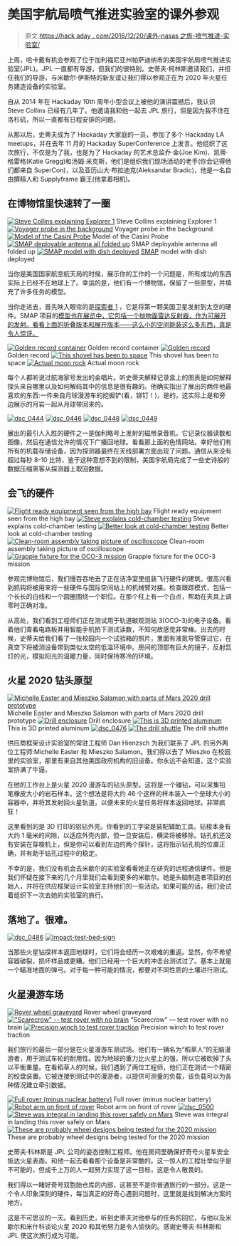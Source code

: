 # 美国宇航局喷气推进实验室的课外参观

> 原文:[https://hack aday . com/2016/12/20/课外-nasas 之旅-喷气推进-实验室/](https://hackaday.com/2016/12/20/extra-curricular-tour-of-nasas-jet-propulsion-laboratory/)

上周，哈卡戴有机会参观了位于加利福尼亚州帕萨迪纳市的美国宇航局喷气推进实验室(JPL)。JPL 一直都有导游，但我们的很特别。史蒂夫·柯林斯邀请我们，并担任我们的导游，与米歇尔·伊斯特的新友谊让我们得以参观正在为 2020 年火星任务建造设备的实验室。

自从 2014 年在 Hackaday 10th 周年小型会议上被他的演讲震撼后，我认识 Steve Collins 已经有几年了。他邀请我和他一起去 JPL 旅行，但是因为我不住在洛杉矶，所以一直都有日程安排的问题。

从那以后，史蒂夫成为了 Hackaday 大家庭的一员，参加了多个 Hackaday LA meetups，并在去年 11 月的 Hackaday SuperConference 上发言。他组织了这次旅行，不仅是为了我，也是为了 Hackaday 的艺术总监乔·金(Joe Kim)、凯蒂·格雷格(Katie Gregg)和汤姆·米克斯，他们是组织我们现场活动的老手(你会记得他们都来自 SuperCon)，以及亚历山大·布拉迪克(Aleksandar Bradic)，他是一名自由撰稿人和 Supplyframe 霸王(他拿着相机)。

## 在博物馆里快速转了一圈

 [![Steve Collins explaining Explorer 1](../Images/735e1cecffd32b864b0b8a0af9111b12.png "dsc_0425")](https://hackaday.com/2016/12/20/extra-curricular-tour-of-nasas-jet-propulsion-laboratory/dsc_0425/) Steve Collins explaining Explorer 1 [![Voyager probe in the background](../Images/d89946aeb494b87d966ba974b7899736.png "dsc_0429")](https://hackaday.com/2016/12/20/extra-curricular-tour-of-nasas-jet-propulsion-laboratory/dsc_0429-2/) Voyager probe in the background [![Model of the Casini Probe](../Images/e797ed7591700ca39e94b4812147df6e.png "dsc_0430")](https://hackaday.com/2016/12/20/extra-curricular-tour-of-nasas-jet-propulsion-laboratory/dsc_0430-2/) Model of the Casini Probe [![SMAP deployable antenna all folded up](../Images/acc1ab0bdcf3901112af70f591945cfc.png "dsc_0433")](https://hackaday.com/2016/12/20/extra-curricular-tour-of-nasas-jet-propulsion-laboratory/dsc_0433/) SMAP deployable antenna all folded up [![SMAP model with dish deployed](../Images/10163b328f5e2c86d646d5e7fb630deb.png "dsc_0435")](https://hackaday.com/2016/12/20/extra-curricular-tour-of-nasas-jet-propulsion-laboratory/dsc_0435/) [SMAP](http://smap.jpl.nasa.gov/) model with dish deployed

当你是美国国家航空航天局的时候，展示你的工作的一个问题是，所有成功的东西实际上已经不在地球上了。幸运的是，他们有一个博物馆，保留了一些原型，并填充了许多任务的模型。

当你走进去，首先映入眼帘的是[探索者 1](http://www.jpl.nasa.gov/missions/explorer-1/) ，它是将第一颗美国卫星发射到太空的硬件。SMAP 项目的[模型也在展览中，它包括一个抛物面雷达反射器，作为可展开的发射。看看上面的折叠版本和展开版本——这么小的空间能装这么多东西，真是令人惊讶。](http://smap.jpl.nasa.gov/)

 [![Golden record container](../Images/3ea9abf68a8ac9a01373585522a1c964.png "dsc_0431")](https://hackaday.com/2016/12/20/extra-curricular-tour-of-nasas-jet-propulsion-laboratory/dsc_0431/) Golden record container [![Golden record](../Images/0a427bebee36b9cb775ba93a96b5d904.png "dsc_0432")](https://hackaday.com/2016/12/20/extra-curricular-tour-of-nasas-jet-propulsion-laboratory/dsc_0432-2/) Golden record [![This shovel has been to space](../Images/30fc71c683fdb7d306b3a4d13f6a47f0.png "dsc_0440")](https://hackaday.com/2016/12/20/extra-curricular-tour-of-nasas-jet-propulsion-laboratory/dsc_0440/) This shovel has been to space [![Actual moon rock](../Images/06d9ee5bfca0891d0f754ea5b6027400.png "dsc_0441")](https://hackaday.com/2016/12/20/extra-curricular-tour-of-nasas-jet-propulsion-laboratory/dsc_0441/) Actual moon rock

每个人都听说过航海家号发出的金唱片。听史蒂夫解释记录盒上的图表是如何解释探头来自哪里以及如何解码其中的信息是很有趣的。他确实指出了展出的两件他最喜欢的东西:一件来自月球漫游车的挖掘铲(看，铆钉！)，是的，这实际上是和旁边展示的月岩一起从月球带回来的。

 [![dsc_0444](../Images/41c06124b7d3a31a7a8efa58523e6eba.png "dsc_0444")](https://hackaday.com/2016/12/20/extra-curricular-tour-of-nasas-jet-propulsion-laboratory/dsc_0444/)  [![dsc_0446](../Images/755722ed556fcccc62167aa75f92fa83.png "dsc_0446")](https://hackaday.com/2016/12/20/extra-curricular-tour-of-nasas-jet-propulsion-laboratory/dsc_0446/)  [![dsc_0448](../Images/ba1f84d9ed11cd0bdc83cf0c14cad55e.png "dsc_0448")](https://hackaday.com/2016/12/20/extra-curricular-tour-of-nasas-jet-propulsion-laboratory/dsc_0448/)  [![dsc_0449](../Images/ea090952757d84c3fa9bce6d9fb4117f.png "dsc_0449")](https://hackaday.com/2016/12/20/extra-curricular-tour-of-nasas-jet-propulsion-laboratory/dsc_0449/) 

展出的最引人入胜的硬件之一是伽利略号上发射的磁带录音机，它记录仪器读数和图像，然后在通信允许的情况下广播回地球。看看那上面的色情网站。幸好他们有所有的机载存储设备，因为探测器最终在天线部署方面出现了问题。通信从来没有超过每秒 8-10 比特，鉴于这种意想不到的限制，美国宇航局完成了一些史诗般的数据压缩黑客从探测器上取回数据。

## 会飞的硬件

 [![Flight ready equipment seen from the high bay](../Images/4f7cbc120f514b2fe700563f21842c2b.png "dsc_0459")](https://hackaday.com/2016/12/20/extra-curricular-tour-of-nasas-jet-propulsion-laboratory/dsc_0459/) Flight ready equipment seen from the high bay [![Steve explains cold-chamber testing](../Images/ca140d21342eb8d64f75c394f58063fb.png "dsc_0461")](https://hackaday.com/2016/12/20/extra-curricular-tour-of-nasas-jet-propulsion-laboratory/dsc_0461/) Steve explains cold-chamber testing [![Better look at cold-chamber testing](../Images/b356439c783642d1fdb1b40ba1d92934.png "dsc_0462")](https://hackaday.com/2016/12/20/extra-curricular-tour-of-nasas-jet-propulsion-laboratory/dsc_0462/) Better look at cold-chamber testing [![Clean-room assembly taking picture of oscilloscope](../Images/2226278c9a295722e5895e4336183e52.png "dsc_0464")](https://hackaday.com/2016/12/20/extra-curricular-tour-of-nasas-jet-propulsion-laboratory/dsc_0464-2/) Clean-room assembly taking picture of oscilloscope [![Grapple fixture for the OCO-3 mission](../Images/8e5aa17f32af93b622d256d06eacc482.png "dsc_0466")](https://hackaday.com/2016/12/20/extra-curricular-tour-of-nasas-jet-propulsion-laboratory/dsc_0466-2/) Grapple fixture for the OCO-3 mission

参观完博物馆后，我们慢吞吞地去了正在洁净室里组装飞行硬件的建筑。很高兴看到抓钩将被用来将一些硬件与国际空间站上的机械臂对接。检查跟踪模式，包括一个长长的白线和一个圆圈围绕一个职位。在那个柱上有一个白点，帮助在夹具上调零时正确对准。

从高处，我们看到工程师们正在测试用于轨道碳观测站 3(OCO-3)的电子设备。看着他们查看电路板并用智能手机拍下测试读数，不知何故感觉非常棒。出去的时候，史蒂夫给我们看了一张校园内一个试验箱的照片，里面有液氮导管穿过它，在真空下将被测设备带到类似太空的低温环境中。房间的顶部有巨大的镜子，反射氙灯的光，模拟阳光的温暖力量，同时保持寒冷的环境。

## 火星 2020 钻头原型

 [![Michelle Easter and Mieszko Salamon with parts of Mars 2020 drill prototype](../Images/fd3e6ced18d0f4c5c4d155ab08179b3e.png "dsc_0481")](https://hackaday.com/2016/12/20/extra-curricular-tour-of-nasas-jet-propulsion-laboratory/dsc_0481-2/) Michelle Easter and Mieszko Salamon with parts of Mars 2020 drill prototype [![Drill enclosure](../Images/27c71ea4f88dad9cc591f0ea42963549.png "dsc_0470")](https://hackaday.com/2016/12/20/extra-curricular-tour-of-nasas-jet-propulsion-laboratory/dsc_0470/) Drill enclosure [![This is 3D printed aluminum](../Images/8aef9e7c24e15f86fd4282193d0f17b4.png "dsc_0471")](https://hackaday.com/2016/12/20/extra-curricular-tour-of-nasas-jet-propulsion-laboratory/dsc_0471/) This is 3D printed aluminum [![dsc_0476](../Images/ae072e7ba0e9adf9ec7d840aab39a26d.png "dsc_0476")](https://hackaday.com/2016/12/20/extra-curricular-tour-of-nasas-jet-propulsion-laboratory/dsc_0476-2/)  [![The drill shuttle](../Images/599f438052771516d0046253aaa73852.png "dsc_0472-cropped")](https://hackaday.com/2016/12/20/extra-curricular-tour-of-nasas-jet-propulsion-laboratory/dsc_0472-cropped/) The drill shuttle

供应商框架设计实验室的常驻工程师 Dan Hienzsch 为我们联系了 JPL 的另外两位工程师:Michelle Easter 和 Mieszko Salamon。我们得以去了 Mieszko 在校园里的实验室，那里有来自其他美国政府机构的旧设备。你永远不会知道，这个实验室挤满了牛逼。

在他的工作台上是火星 2020 漫游车的钻头原型。这将是一个锤钻，可以采集铅笔橡皮大小的岩石样本。这个想法是将大约 46 个这样的样本装入一个垒球大小的容器中，并将其发射回火星轨道，以便未来的火星任务将样本返回地球。非常疯狂！

这里看到的是 3D 打印的铝钻外壳。你看到的工字梁是装配辅助工具。钻梭本身有大约 1 毫米的间隙，以适应外壳内部，但一旦安装后，横梁将被移除。钻孔机还没有安装在穿梭机上，但是你可以看到左边的两个探针，这将指示钻孔机的位置正确，并有助于钻孔过程中的稳定。

不幸的是，我们没有机会去米歇尔的实验室看看她正在研究的远程通信硬件。但是我们怀疑在接下来的几个月里我们会看到更多的米歇尔。她是头脑制造者项目的创始人，并将在供应框架设计实验室主持他们的一些活动。如果可能的话，我们会试着组织下一次去她的实验室的旅行。

## 落地了。很难。

 [![dsc_0486](../Images/adab22e907c736cec8361833eecf92fb.png "dsc_0486")](https://hackaday.com/2016/12/20/extra-curricular-tour-of-nasas-jet-propulsion-laboratory/dsc_0486-2/)  [![impact-test-bed-sign](../Images/c4622a92bc2e43e0c566e4c5f7b269e6.png "impact-test-bed-sign")](https://hackaday.com/2016/12/20/extra-curricular-tour-of-nasas-jet-propulsion-laboratory/impact-test-bed-sign/) 

当那些火星钻探样本返回地球时，它们将会经历一次艰难的重返。显然，你不希望容器破裂，损坏样品或更糟。他们已经用一个巨大的冲击台测试过了。基本上就是一个瞄准地面的弹弓。对于每一种可能的情况，都要对不同性质的土壤进行测试。

## 火星漫游车场

 [![Rover wheel graveyard](../Images/783bc3f09ae7effe517c9ff04718f370.png "dsc_0491")](https://hackaday.com/2016/12/20/extra-curricular-tour-of-nasas-jet-propulsion-laboratory/dsc_0491-2/) Rover wheel graveyard [!["Scarecrow" -- test rover with no brain](../Images/c4d59eae8484e12904269a86738e7615.png "dsc_0492")](https://hackaday.com/2016/12/20/extra-curricular-tour-of-nasas-jet-propulsion-laboratory/dsc_0492-2/) “Scarecrow” — test rover with no brain [![Precision winch to test rover traction](../Images/42c5bcfcdc320bf9ad0c390e27955000.png "dsc_0513")](https://hackaday.com/2016/12/20/extra-curricular-tour-of-nasas-jet-propulsion-laboratory/dsc_0513/) Precision winch to test rover traction

我们旅行的最后一部分是在火星漫游车测试场。他们有一辆名为“稻草人”的无脑漫游者，用于测试车轮的耐用性。因为地球的重力比火星上的强，所以它被砍掉了头以平衡重量。在看稻草人的时候，我们遇到了两位工程师，他们正在测试一个精密的绞盘装置。它被连接到测试中的漫游者，以提供可测量的负载，该负载可以为各种情况建立牵引数据。

 [![Full rover (minus nuclear battery)](../Images/b11831187e36d1c277669ce4586084fb.png "dsc_0497")](https://hackaday.com/2016/12/20/extra-curricular-tour-of-nasas-jet-propulsion-laboratory/dsc_0497/) Full rover (minus nuclear battery) [![Robot arm on front of rover](../Images/5060b62f11f30e78860e0c29b8bb0965.png "dsc_0498")](https://hackaday.com/2016/12/20/extra-curricular-tour-of-nasas-jet-propulsion-laboratory/dsc_0498-2/) Robot arm on front of rover [![dsc_0500](../Images/21461e6ceef2fa538a59b45180bc18d4.png "dsc_0500")](https://hackaday.com/2016/12/20/extra-curricular-tour-of-nasas-jet-propulsion-laboratory/dsc_0500/)  [![Steve was integral in landing this rover safely on Mars](../Images/9e73c862a73f59a5a28910d30b17dfc0.png "dsc_0503")](https://hackaday.com/2016/12/20/extra-curricular-tour-of-nasas-jet-propulsion-laboratory/dsc_0503/) Steve was integral in landing this rover safely on Mars [![These are probably wheel designs being tested for the 2020 mission](../Images/3433daebe23741169a54eb12ba43fa5f.png "dsc_0508")](https://hackaday.com/2016/12/20/extra-curricular-tour-of-nasas-jet-propulsion-laboratory/dsc_0508-3/) These are probably wheel designs being tested for the 2020 mission

史蒂夫·科林斯是 JPL 公司的姿态控制工程师。他在房间里确保好奇号火星车安全抵达火星表面。和他一起去看看那个设备是非常酷的。这一惊人的工程壮举似乎是不可能的，但成千上万的人一起努力实现了这一目标，这是令人敬畏的。

我们得以一睹好奇号双胞胎仓库的内部，这甚至不是你普通旅行的一部分。这是一个令人印象深刻的硬件，每当真正的好奇心遇到问题时，这里就是找到解决方案的地方。

这是不可思议的一天。看到历史，听到史蒂夫对他参与的任务的回忆，与他以及米歇尔和米什科谈论火星 2020 和其他努力是令人愉快的。感谢史蒂夫·科林斯和 JPL 使这次旅行成为可能。